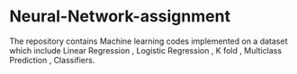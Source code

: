 # Neural-Network-assignment
The repository contains Machine learning codes implemented on a dataset which include Linear Regression , Logistic Regression , K fold , Multiclass Prediction , Classifiers.
